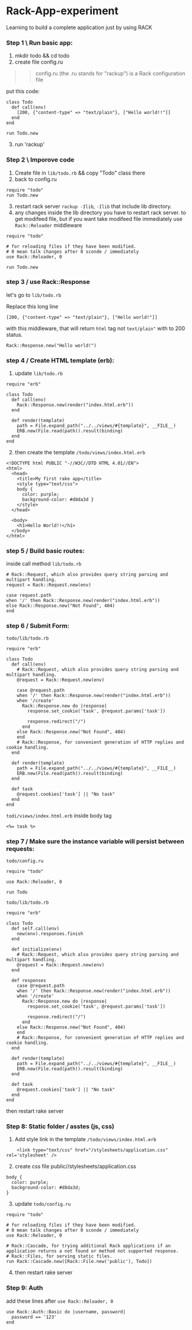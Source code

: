 # Rack-App-experiment
Learning to build a complete application just by using RACK


### Step 1 \ Run basic app:
1. mkdir todo && cd todo
2. create file config.ru 
>> config.ru (the .ru stands for "rackup") is a Rack configuration file

put this code:
``` 
class Todo
  def call(env)
    [200, {"content-type" => "text/plain"}, ["Hello world!!"]]
  end
end

run Todo.new
```

3. run 'rackup'

 ### Step 2 \ Imporove code
 1. Create file in `lib/todo.rb` && copy "Todo" class there
 2. back to config.ru 
 ```
require "todo"
run Todo.new
 ```
 
 3. restart rack server `rackup -Ilib`, `-Ilib` that include lib directory.
4.  any changes inside the lib directory you have to restart rack server. to get modifeed file, but if you want take  modifeed file immediately use `Rack::Reloader` middleware 
```
require "todo"

# for reloading files if they have been modified.
# 0 mean talk changes after 0 sconde / immediately
use Rack::Reloader, 0

run Todo.new
 ```
 
### step 3 / use Rack::Response

let's go to `lib/todo.rb`

Replace this long line 
```
[200, {"content-type" => "text/plain"}, ["Hello world!"]]
```
with this  middleware, that will return `html` tag not `text/plain"` with to 200 status.
```
Rack::Response.new("Hello world!")
```

### step 4 / Create HTML template (erb):
1. update `lib/todo.rb`

```
require "erb"

class Todo
  def call(env)
    Rack::Response.new(render("index.html.erb"))
  end

  def render(template)
    path = File.expand_path("../../views/#{template}", __FILE__)
    ERB.new(File.read(path)).result(binding)
  end
end
```

2. then create the template `/todo/views/index.html.erb`
```
<!DOCTYPE html PUBLIC "-//W3C//DTD HTML 4.01//EN">
<html>
  <head>
    <title>My first rake app</title>
    <style type="text/css">
    body {
      color: purple;
      background-color: #d8da3d }
    </style>
  </head>

  <body>
    <h1>Hello World!!</h1>
  </body>
</html>
```

### step 5 / Build basic routes:
inside call method `lib/todo.rb`

```
# Rack::Request, which also provides query string parsing and multipart handling.
request = Rack::Request.new(env)

case request.path
when '/' then Rack::Response.new(render("index.html.erb"))
else Rack::Response.new("Not Found", 404)
end
```


### step 6 / Submit Form:

`todo/lib/todo.rb`

```
require "erb"

class Todo
  def call(env)
    # Rack::Request, which also provides query string parsing and multipart handling.
    @request = Rack::Request.new(env)

    case @request.path
    when '/' then Rack::Response.new(render("index.html.erb"))
    when '/create'
      Rack::Response.new do |response|
        response.set_cookie('task', @request.params['task'])

        response.redirect("/")
      end
    else Rack::Response.new("Not Found", 404)
    end
    # Rack::Response, for convenient generation of HTTP replies and cookie handling.
  end

  def render(template)
    path = File.expand_path("../../views/#{template}", __FILE__)
    ERB.new(File.read(path)).result(binding)
  end

  def task
    @request.cookies['task'] || "No task"
  end
end

```

`todi/views/index.html.erb` inside body tag
```
<%= task %>
```

 ### step 7 / Make sure the instance variable will persist between requests:


`todo/config.ru`

```
require "todo"

use Rack::Reloader, 0

run Todo
```

`todo/lib/todo.rb`

```
require "erb"

class Todo
  def self.call(env)
    new(env).responses.finish
  end

  def initialize(env)
    # Rack::Request, which also provides query string parsing and multipart handling.
    @request = Rack::Request.new(env)
  end

  def responses
    case @request.path
    when '/' then Rack::Response.new(render("index.html.erb"))
    when '/create'
      Rack::Response.new do |response|
        response.set_cookie('task', @request.params['task'])

        response.redirect("/")
      end
    else Rack::Response.new("Not Found", 404)
    end
    # Rack::Response, for convenient generation of HTTP replies and cookie handling.
  end

  def render(template)
    path = File.expand_path("../../views/#{template}", __FILE__)
    ERB.new(File.read(path)).result(binding)
  end

  def task
    @request.cookies['task'] || "No task"
  end
end

```

then restart rake server


### Step 8: Static folder / asstes (js, css)
1. Add style link in the template `/todo/views/index.html.erb`
```
    <link type="text/css" href="/stylesheets/application.css" rel='stylesheet' />
```

2. create css file public//stylesheets/application.css
```
body {
  color: purple;
  background-color: #d8da3d; 
}
```

3. update `todo/config.ru`
```
require "todo"

# for reloading files if they have been modified.
# 0 mean talk changes after 0 sconde / immediately
use Rack::Reloader, 0

# Rack::Cascade, for trying additional Rack applications if an application returns a not found or method not supported response.
# Rack::Files, for serving static files.
run Rack::Cascade.new([Rack::File.new('public'), Todo])
``` 
4. then restart rake server


### Step 9: Auth
add these lines after `use Rack::Reloader, 0` 
```
use Rack::Auth::Basic do |username, password|
  password == '123' 
end
```

